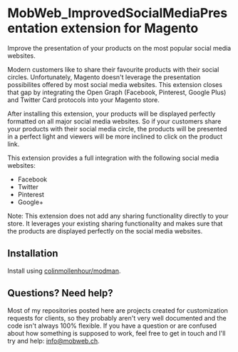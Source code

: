 # MobWeb_ImprovedSocialMediaPresentation extension for Magento

Improve the presentation of your products on the most popular social media websites.

Modern customers like to share their favourite products with their social circles. Unfortunately, Magento doesn't leverage the presentation possibilites offered by most social media websites. This extension closes that gap by integrating the Open Graph
(Facebook, Pinterest, Google Plus) and Twitter Card protocols into your Magento store.

After installing this extension, your products will be displayed perfectly formatted on all major social media websites. So if your customers share your products with their social media circle, the products will be presented in a perfect light and viewers will be more inclined to click on the product link.

This extension provides a full integration with the following social media websites:

* Facebook
* Twitter
* Pinterest
* Google+

Note: This extension does not add any sharing functionality directly to your store. It leverages your existing sharing functionality and makes sure that the products are displayed perfectly on the social media websites.

## Installation

Install using [colinmollenhour/modman](https://github.com/colinmollenhour/modman/).

## Questions? Need help?

Most of my repositories posted here are projects created for customization requests for clients, so they probably aren't very well documented and the code isn't always 100% flexible. If you have a question or are confused about how something is supposed to work, feel free to get in touch and I'll try and help: [info@mobweb.ch](mailto:info@mobweb.ch).